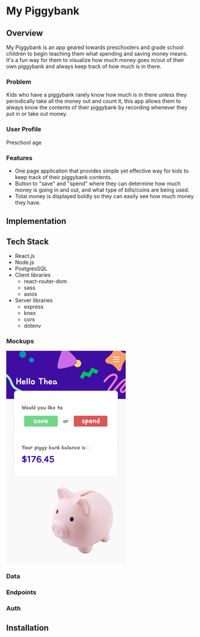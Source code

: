 # My Piggybank

## Overview

My Piggybank is an app geared towards preschoolers and grade school children to begin teaching them what spending and saving money means. It's a fun way for them to visualize how much money goes in/out of their own piggybank and always keep track of how much is in there.

### Problem

Kids who have a piggybank rarely know how much is in there unless they periodically take all the money out and count it, this app allows them to always know the contents of their piggybank by recording whenever they put in or take out money.

### User Profile

Preschool age

### Features

- One page application that provides simple yet effective way for kids to keep track of their piggybank contents.
- Button to "save" and "spend" where they can determine how much money is going in and out, and what type of bills/coins are being used.
- Total money is displayed boldly so they can easily see how much money they have.

## Implementation

## Tech Stack

- React.js
- Node.js
- PostgresSQL
- Client libraries
  - react-router-dom
  - sass
  - axios
- Server libraries
  - express
  - knex
  - cors
  - dotenv

### Mockups

![mockup](./client/src/assets/mockups/mockups.png)

### Data

### Endpoints

### Auth

## Installation
